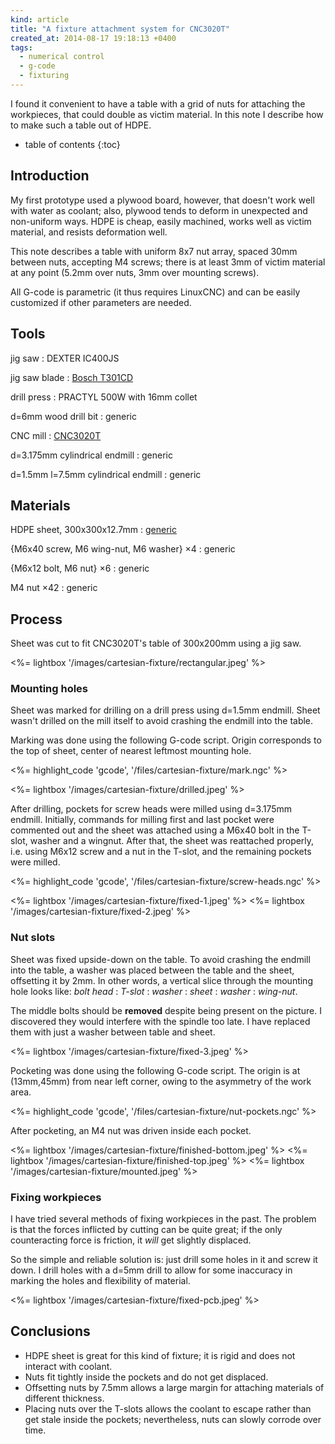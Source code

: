 ```yaml
---
kind: article
title: "A fixture attachment system for CNC3020T"
created_at: 2014-08-17 19:18:13 +0400
tags:
  - numerical control
  - g-code
  - fixturing
---
```


I found it convenient to have a table with a grid of nuts for attaching the workpieces, that could double as victim material. In this note I describe how to make such a table out of HDPE.

<!-- more -->

* table of contents
{:toc}

Introduction
------------

My first prototype used a plywood board, however, that doesn't work well with water as coolant; also, plywood tends to deform in unexpected and non-uniform ways. HDPE is cheap, easily machined, works well as victim material, and resists deformation well.

This note describes a table with uniform 8x7 nut array, spaced 30mm between nuts, accepting M4 screws; there is at least 3mm of victim material at any point (5.2mm over nuts, 3mm over mounting screws).

All G-code is parametric (it thus requires LinuxCNC) and can be easily customized if other parameters are needed.

Tools
-----

jig saw
: DEXTER IC400JS

jig saw blade
: [Bosch T301CD](http://www.boschtools.com/Products/Accessories/Pages/BoschAccessoryDetail.aspx?pid=T301CD)

drill press
: PRACTYL 500W with 16mm collet

d=6mm wood drill bit
: generic

CNC mill
: [CNC3020T](http://www.freezepage.com/1395478161OWYSYNBZGX)

d=3.175mm cylindrical endmill
: generic

d=1.5mm l=7.5mm cylindrical endmill
: generic

Materials
---------

HDPE sheet, 300x300x12.7mm
: [generic](https://archive.today/17vTG)

{M6x40 screw, M6 wing-nut, M6 washer} ×4
: generic

{M6x12 bolt, M6 nut} ×6
: generic

M4 nut ×42
: generic

Process
-------

Sheet was cut to fit CNC3020T's table of 300x200mm using a jig saw.

<%= lightbox '/images/cartesian-fixture/rectangular.jpeg' %>

### Mounting holes

Sheet was marked for drilling on a drill press using d=1.5mm endmill. Sheet wasn't drilled on the mill itself to avoid crashing the endmill into the table.

Marking was done using the following G-code script. Origin corresponds to the top of sheet, center of nearest leftmost mounting hole.

<%= highlight_code 'gcode', '/files/cartesian-fixture/mark.ngc' %>

<%= lightbox '/images/cartesian-fixture/drilled.jpeg' %>

After drilling, pockets for screw heads were milled using d=3.175mm endmill. Initially, commands for milling first and last pocket were commented out and the sheet was attached using a M6x40 bolt in the T-slot, washer and a wingnut. After that, the sheet was reattached properly, i.e. using M6x12 screw and a nut in the T-slot, and the remaining pockets were milled.

<%= highlight_code 'gcode', '/files/cartesian-fixture/screw-heads.ngc' %>

<%= lightbox '/images/cartesian-fixture/fixed-1.jpeg' %>
<%= lightbox '/images/cartesian-fixture/fixed-2.jpeg' %>

### Nut slots

Sheet was fixed upside-down on the table. To avoid crashing the endmill into the table, a washer was placed between the table and the sheet, offsetting it by 2mm. In other words, a vertical slice through the mounting hole looks like: *bolt head* : *T-slot* : *washer* : *sheet* : *washer* : *wing-nut*.

The middle bolts should be **removed** despite being present on the picture. I discovered they would interfere with the spindle too late. I have replaced them with just a washer between table and sheet.

<%= lightbox '/images/cartesian-fixture/fixed-3.jpeg' %>

Pocketing was done using the following G-code script. The origin is at (13mm,45mm) from near left corner, owing to the asymmetry of the work area.

<%= highlight_code 'gcode', '/files/cartesian-fixture/nut-pockets.ngc' %>

After pocketing, an M4 nut was driven inside each pocket.

<%= lightbox '/images/cartesian-fixture/finished-bottom.jpeg' %>
<%= lightbox '/images/cartesian-fixture/finished-top.jpeg' %>
<%= lightbox '/images/cartesian-fixture/mounted.jpeg' %>

### Fixing workpieces

I have tried several methods of fixing workpieces in the past. The problem is that the forces inflicted by cutting can be quite great; if the only counteracting force is friction, it *will* get slightly displaced.

So the simple and reliable solution is: just drill some holes in it and screw it down. I drill holes with a d=5mm drill to allow for some inaccuracy in marking the holes and flexibility of material.

<%= lightbox '/images/cartesian-fixture/fixed-pcb.jpeg' %>

Conclusions
-----------

 * HDPE sheet is great for this kind of fixture; it is rigid and does not interact with coolant.
 * Nuts fit tightly inside the pockets and do not get displaced.
 * Offsetting nuts by 7.5mm allows a large margin for attaching materials of different thickness.
 * Placing nuts over the T-slots allows the coolant to escape rather than get stale inside the pockets; nevertheless, nuts can slowly corrode over time.
